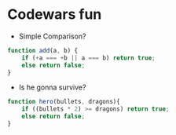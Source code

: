 # Codewars fun
* Simple Comparison?
```javascript
function add(a, b) {
    if (+a === +b || a === b) return true;
    else return false;
}
```
* Is he gonna survive?
```javascript
function hero(bullets, dragons){
    if ((bullets * 2) >= dragons) return true;
    else return false;
}
```
